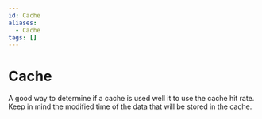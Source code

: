 ```yaml
---
id: Cache
aliases:
  - Cache
tags: []
---
```


# Cache
A good way to determine if a cache is used well it to use the cache hit rate.  
Keep in mind the modified time of the data that will be stored in the cache.  
